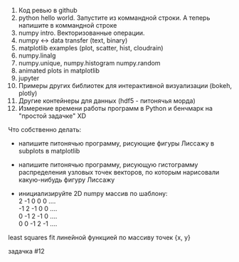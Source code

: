 1. Код ревью в github
2. python hello world. Запустите из коммандной строки. А теперь напишите в коммандной строке
3. numpy intro. Векторизованные операции. 
4. numpy <-> data transfer (text, binary)
5. matplotlib examples (plot, scatter, hist, cloudrain)
6. numpy.linalg
7. numpy.unique, numpy.histogram 
   numpy.random
8. animated plots in matplotlib
9. jupyter
10. Примеры других библиотек для интерактивной визуализации (bokeh, plotly)
11. Другие контейнеры для данных (hdf5 - питонячья морда)
12. Измерение времени работы программ в Python и бенчмарк на "простой задачке" XD

Что собственно делать:
- напишите питонячью программу, рисующие фигуры Лиссажу в subplots в matplotlib
- напишите питонячью программу, рисующую гистограмму распределения узловых точек векторов, по которым нарисовали какую-нибудь фигуру Лиссажу

- инициализируйте 2D numpy массив по шаблону:  
2 -1 0   0  0 ....  
-1 2 -1  0  0 ....  
0 -1  2 -1  0 ....  
0  0 -1  2 -1 ....  

least squares fit линейной функцией по массиву точек {x, y}

задачка #12